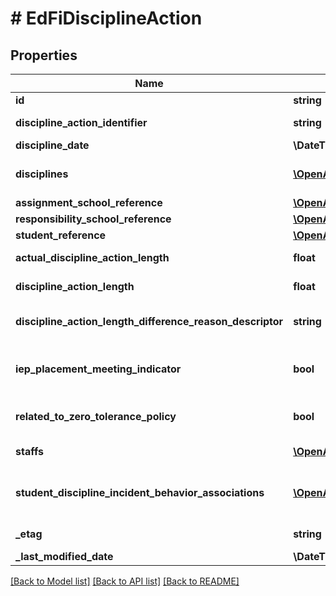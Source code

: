 # # EdFiDisciplineAction

## Properties

Name | Type | Description | Notes
------------ | ------------- | ------------- | -------------
**id** | **string** |  | [optional]
**discipline_action_identifier** | **string** | Identifier assigned by the education organization to the discipline action. |
**discipline_date** | **\DateTime** | The date of the discipline action. |
**disciplines** | [**\OpenAPI\Client\Model\EdFiDisciplineActionDiscipline[]**](EdFiDisciplineActionDiscipline.md) | An unordered collection of disciplineActionDisciplines. Type of action, such as removal from the classroom, used to discipline the student involved as a perpetrator in a discipline incident. |
**assignment_school_reference** | [**\OpenAPI\Client\Model\EdFiSchoolReference**](EdFiSchoolReference.md) |  | [optional]
**responsibility_school_reference** | [**\OpenAPI\Client\Model\EdFiSchoolReference**](EdFiSchoolReference.md) |  |
**student_reference** | [**\OpenAPI\Client\Model\EdFiStudentReference**](EdFiStudentReference.md) |  |
**actual_discipline_action_length** | **float** | Indicates the actual length in school days of a student&#39;s disciplinary assignment. | [optional]
**discipline_action_length** | **float** | The length of time in school days for the discipline action (e.g. removal, detention), if applicable. | [optional]
**discipline_action_length_difference_reason_descriptor** | **string** | Indicates the reason for the difference, if any, between the official and actual lengths of a student&#39;s disciplinary assignment. | [optional]
**iep_placement_meeting_indicator** | **bool** | An indication as to whether an offense and/or disciplinary action resulted in a meeting of a student&#39;s Individualized Education Program (IEP) team to determine appropriate placement. | [optional]
**related_to_zero_tolerance_policy** | **bool** | An indication of whether or not this disciplinary action taken against a student was imposed as a consequence of state or local zero tolerance policies. | [optional]
**staffs** | [**\OpenAPI\Client\Model\EdFiDisciplineActionStaff[]**](EdFiDisciplineActionStaff.md) | An unordered collection of disciplineActionStaffs. The staff responsible for enforcing the discipline action. | [optional]
**student_discipline_incident_behavior_associations** | [**\OpenAPI\Client\Model\EdFiDisciplineActionStudentDisciplineIncidentBehaviorAssociation[]**](EdFiDisciplineActionStudentDisciplineIncidentBehaviorAssociation.md) | An unordered collection of disciplineActionStudentDisciplineIncidentBehaviorAssociations. A reference to the behavior(s) by the student that led or contributed to this specific action. | [optional]
**_etag** | **string** | A unique system-generated value that identifies the version of the resource. | [optional]
**_last_modified_date** | **\DateTime** | The date and time the resource was last modified. | [optional]

[[Back to Model list]](../../README.md#models) [[Back to API list]](../../README.md#endpoints) [[Back to README]](../../README.md)
